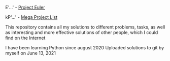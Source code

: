 E'...' - <a href="https://projecteuler.net/archives">Project Euler</a>

kP'...' - <a href="https://github.com/karan/Projects">Mega Project List</a>

This repository contains all my solutions to different problems, tasks, 
as well as interesting and more effective solutions of other people, which I could find on the Internet

I have been learning Python since august 2020
Uploaded solutions to git by myself on June 13, 2021
